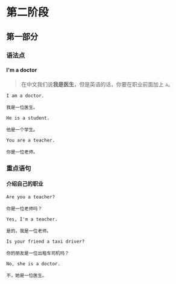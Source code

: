 # 第二阶段

## 第一部分

### 语法点

#### I'm a doctor

> 在中文我们说**我是医生**，但是英语的话，你要在职业前面加上 `a`。

```text
I am a doctor.

我是一位医生。
```

```text
He is a student.

他是一个学生。
```

```text
You are a teacher.

你是一位老师。
```

### 重点语句

#### 介绍自己的职业

```text
Are you a teacher?

你是一位老师吗？
```

```text
Yes, I'm a teacher.

是的，我是一位老师。
```

```text
Is your friend a taxi driver?

你的朋友是一位出租车司机吗？
```

```text
No, she is a doctor.

不，她是一位医生。
```
